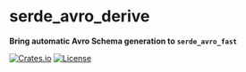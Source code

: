 # serde_avro_derive

**Bring automatic Avro Schema generation to `serde_avro_fast`**

[![Crates.io](https://img.shields.io/crates/v/serde_avro_derive.svg)](https://crates.io/crates/serde_avro_derive)
[![License](https://img.shields.io/github/license/Ten0/serde_avro_fast)](LICENSE)
